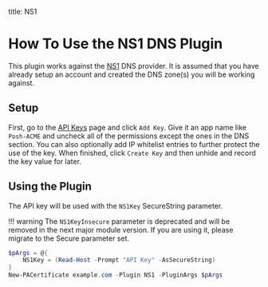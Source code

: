 title: NS1

# How To Use the NS1 DNS Plugin

This plugin works against the [NS1](https://ns1.com) DNS provider. It is assumed that you have already setup an account and created the DNS zone(s) you will be working against.

## Setup

First, go to the [API Keys](https://my.nsone.net/#/account/settings) page and click `Add Key`. Give it an app name like `Posh-ACME` and uncheck all of the permissions except the ones in the DNS section. You can also optionally add IP whitelist entries to further protect the use of the key. When finished, click `Create Key` and then unhide and record the key value for later.

## Using the Plugin

The API key will be used with the `NS1Key` SecureString parameter.

!!! warning
    The `NS1KeyInsecure` parameter is deprecated and will be removed in the next major module version. If you are using it, please migrate to the Secure parameter set.

```powershell
$pArgs = @{
    NS1Key = (Read-Host -Prompt "API Key" -AsSecureString)
}
New-PACertificate example.com -Plugin NS1 -PluginArgs $pArgs
```
